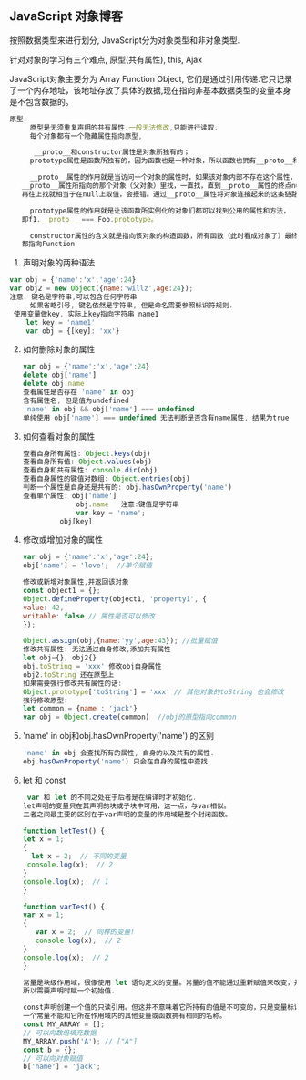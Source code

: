## JavaScript 对象博客

按照数据类型来进行划分, JavaScript分为对象类型和非对象类型. 

针对对象的学习有三个难点, 原型(共有属性), this, Ajax

JavaScript对象主要分为 Array Function Object, 它们是通过引用传递.它只记录了一个内存地址，该地址存放了具体的数据,现在指向非基本数据类型的变量本身是不包含数据的。

```javascript
原型:
     原型是无须重复声明的共有属性.一般无法修改,只能进行读取.
     每个对象都有一个隐藏属性指向原型,

	  __proto__和constructor属性是对象所独有的；
     prototype属性是函数所独有的，因为函数也是一种对象，所以函数也拥有__proto__和constructor属性。

     __proto__属性的作用就是当访问一个对象的属性时，如果该对象内部不存在这个属性，那么就会去它
   __proto__属性所指向的那个对象（父对象）里找，一直找，直到__proto__属性的终点null，
   再往上找就相当于在null上取值，会报错。通过__proto__属性将对象连接起来的这条链路即我们所谓的原型链。

     prototype属性的作用就是让该函数所实例化的对象们都可以找到公用的属性和方法，
   即f1.__proto__ === Foo.prototype。

     constructor属性的含义就是指向该对象的构造函数，所有函数（此时看成对象了）最终的构造函数
   都指向Function
```

1.  声明对象的两种语法

   ```javascript
   var obj = {'name':'x','age':24}
   var obj2 = new Object({name:'willz',age:24});
   注意: 键名是字符串,可以包含任何字符串
        如果省略引号, 键名依然是字符串, 但是命名需要参照标识符规则.
   	使用变量做key, 实际上key指向字符串 name1
       let key = 'name1'
       var obj = {[key]: 'xx'}
   ```

2. 如何删除对象的属性

   ```javascript
   var obj = {'name':'x','age':24}
   delete obj['name']
   delete obj.name
   查看属性是否存在 'name' in obj
   含有属性名, 但是值为undefined
   'name' in obj && obj['name'] === undefined
   单纯使用 obj['name'] === undefined 无法判断是否含有name属性, 结果为true
   ```

3. 如何查看对象的属性

   ```javascript
   查看自身所有属性: Object.keys(obj)
   查看自身所有值: Object.values(obj)
   查看自身和共有属性: console.dir(obj)
   查看自身属性的键值对数组: Object.entries(obj)
   判断一个属性是自身还是共有的: obj.hasOwnProperty('name')
   查看单个属性: obj['name']
                obj.name   注意:键值是字符串
                var key = 'name';
   			obj[key]
   ```

4. 修改或增加对象的属性

   ```javascript
   var obj = {'name':'x','age':24};
   obj['name'] = 'love';  //单个赋值

   修改或新增对象属性,并返回该对象
   const object1 = {};
   Object.defineProperty(object1, 'property1', {
   value: 42,
   writable: false // 属性是否可以修改
   });

   Object.assign(obj,{name:'yy',age:43}); //批量赋值
   修改共有属性: 无法通过自身修改,添加共有属性
   let obj={}, obj2{}
   obj.toString = 'xxx' 修改obj自身属性
   obj2.toString 还在原型上
   如果需要强行修改共有属性的话:
   Object.prototype['toString'] = 'xxx' // 其他对象的toString 也会修改
   强行修改原型:
   let common = {name : 'jack'}
   var obj = Object.create(common)  //obj的原型指向common
   ```

   

5. 'name' in obj和obj.hasOwnProperty('name') 的区别

   ```javascript
   'name' in obj 会查找所有的属性, 自身的以及共有的属性.
   obj.hasOwnProperty('name') 只会在自身的属性中查找
   ```

6. let 和 const
   ```javascript
    var 和 let 的不同之处在于后者是在编译时才初始化.
   let声明的变量只在其声明的块或子块中可用，这一点，与var相似。
   二者之间最主要的区别在于var声明的变量的作用域是整个封闭函数。

   function letTest() {
   let x = 1;
   {
     let x = 2;  // 不同的变量
    console.log(x);  // 2
   }
   console.log(x);  // 1
   }

   function varTest() {
   var x = 1;
   {
      var x = 2;  // 同样的变量!
      console.log(x);  // 2
   }
   console.log(x);  // 2
   }
   
   常量是块级作用域，很像使用 let 语句定义的变量。常量的值不能通过重新赋值来改变，并且不能重新声明。
   所以需要声明时赋一个初始值.

   const声明创建一个值的只读引用。但这并不意味着它所持有的值是不可变的，只是变量标识符不能重新分配。
   一个常量不能和它所在作用域内的其他变量或函数拥有相同的名称。
   const MY_ARRAY = [];
   // 可以向数组填充数据
   MY_ARRAY.push('A'); // ["A"]
   const b = {};
   // 可以向对象赋值
   b['name'] = 'jack';
   ```
   